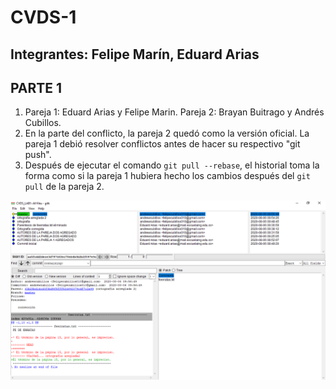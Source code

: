 # CVDS-1
## Integrantes: Felipe Marín, Eduard Arias


## PARTE 1


1. Pareja 1: Eduard Arias y Felipe Marin. Pareja 2: Brayan Buitrago y Andrés Cubillos.
2. En la parte del conflicto, la pareja 2 quedó como la versión oficial. La pareja 1 debió resolver conflictos antes de hacer su respectivo "git push".
3. Después de ejecutar el comando `git pull --rebase`, el historial toma la forma como si la pareja 1 hubiera hecho los cambios después del `git pull` de la pareja 2.

![Versión final del comando gitk. Puede verse en el directorio "Fotos_Global" de este repositorio](./Fotos_Global/gitk.PNG)
